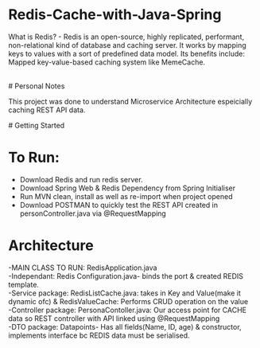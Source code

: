 # Redis-Cache-with-Java-Spring <br>
<p>
 What is Redis? - Redis is an open-source, highly replicated, performant, non-relational kind of database and caching server.
It works by mapping keys to values with a sort of predefined data model.
Its benefits include: Mapped key-value-based caching system like MemeCache.</p>
<br>
 # Personal Notes
 <p> This project was done to understand Microservice Architecture espeicially caching REST API data. </p>
# Getting Started

# To Run:
* Download Redis and run redis server.<br>
* Download Spring Web & Redis Dependency from Spring Initialiser<br>
* Run MVN clean, install as well as re-import when project opened<br>
* Download POSTMAN to quickly test the REST API created in personController.java via @RequestMapping<br>

# Architecture
-MAIN CLASS TO RUN: RedisApplication.java <br>
-Independant: Redis Configuration.java- binds the port & created REDIS template.<br>
-Service package: RedisListCache.java: takes in Key and Value(make it dynamic ofc) & RedisValueCache: Performs CRUD operation on the value<br>
-Controller package: PersonaContoller.java: Our access point for CACHE data so REST controller with API linked using @RequestMapping<br>
-DTO package: Datapoints- Has all fields(Name, ID, age) & constructor, implements interface bc REDIS data must be serialised.<br>

